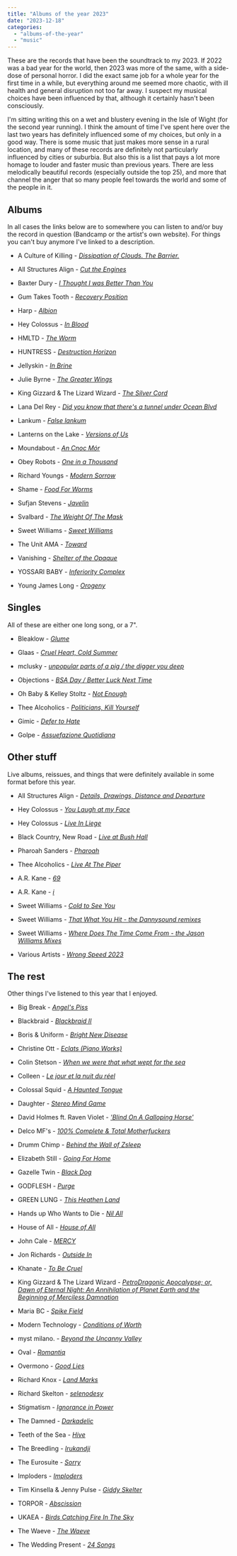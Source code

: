 ```yaml
---
title: "Albums of the year 2023"
date: "2023-12-18"
categories: 
  - "albums-of-the-year"
  - "music"
---
```


These are the records that have been the soundtrack to my 2023. If 2022 was a bad year for the world, then 2023 was more of the same, with a side-dose of personal horror. I did the exact same job for a whole year for the first time in a while, but everything around me seemed more chaotic, with ill health and general disruption not too far away. I suspect my musical choices have been influenced by that, although it certainly hasn't been consciously.

I'm sitting writing this on a wet and blustery evening in the Isle of Wight (for the second year running). I think the amount of time I've spent here over the last two years has definitely influenced some of my choices, but only in a good way. There is some music that just makes more sense in a rural location, and many of these records are definitely not particularly influenced by cities or suburbia. But also this is a list that pays a lot more homage to louder and faster music than previous years. There are less melodically beautiful records (especially outside the top 25), and more that channel the anger that so many people feel towards the world and some of the people in it.

## Albums

In all cases the links below are to somewhere you can listen to and/or buy the record in question (Bandcamp or the artist's own website). For things you can't buy anymore I've linked to a description.

- A Culture of Killing - [_Dissipation of Clouds. The Barrier._](https://acultureofkilling.bandcamp.com/album/dissipation-of-clouds-the-barrier)

- All Structures Align - [_Cut the Engines_](https://allstructuresalign.bandcamp.com/album/cut-the-engines)

- Baxter Dury - [_I Thought I was Better Than You_](https://baxterdury.bandcamp.com/album/i-thought-i-was-better-than-you)

- Gum Takes Tooth - [_Recovery Position_](https://gumtakestooth.bandcamp.com/album/recovery-position)

- Harp - [_Albion_](https://harpband.bandcamp.com/album/albion)

- Hey Colossus - [_In Blood_](https://heycolossus.bandcamp.com/album/in-blood)

- HMLTD - [_The Worm_](https://hmltd.bandcamp.com/album/the-worm)

- HUNTRESS - [_Destruction Horizon_](https://brawlrecords.bandcamp.com/album/destruction-horizon-2)

- Jellyskin - [_In Brine_](https://jellyskin.bandcamp.com/album/in-brine)

- Julie Byrne - [_The Greater Wings_](https://juliembyrne.bandcamp.com/album/the-greater-wings)

- King Gizzard & The Lizard Wizard - [_The Silver Cord_](https://kinggizzard.bandcamp.com/album/the-silver-cord)

- Lana Del Rey - [_Did you know that there's a tunnel under Ocean Blvd_](https://www.theguardian.com/music/2023/dec/15/the-50-best-albums-of-2023-no-6-lana-del-rey-did-you-know-that-theres-a-tunnel-under-ocean-blvd)

- Lankum - [_False lankum_](https://lankum.bandcamp.com/album/false-lankum)

- Lanterns on the Lake - [_Versions of Us_](https://lanternsonthelake.bandcamp.com/album/versions-of-us)

- Moundabout - [_An Cnoc Mór_](https://moundabout.bandcamp.com/album/an-cnoc-m-r)

- Obey Robots - [_One in a Thousand_](https://penfriendrocks.bandcamp.com/album/one-in-a-thousand-2)

- Richard Youngs - [_Modern Sorrow_](https://blacktruffle.bandcamp.com/album/modern-sorrow)

- Shame - [_Food For Worms_](https://shamebanduk.bandcamp.com/album/food-for-worms)

- Sufjan Stevens - [_Javelin_](https://sufjanstevens.bandcamp.com/album/javelin)

- Svalbard - [_The Weight Of The Mask_](https://svalbard.bandcamp.com/album/the-weight-of-the-mask)

- Sweet Williams - [_Sweet Williams_](https://sweetwilliams.bandcamp.com/album/sweet-williams-2)

- The Unit AMA - [_Toward_](https://theunitama.bandcamp.com/album/toward)

- Vanishing - [_Shelter of the Opaque_](https://thequietus.com/articles/33357-vanishing-interview)

- YOSSARI BABY - [_Inferiority Complex_](https://yossaribaby.bandcamp.com/album/inferiority-complex)

- Young James Long - [_Orogeny_](https://youngjameslongband.bandcamp.com/album/orogeny-2)

## Singles

All of these are either one long song, or a 7".

- Bleaklow - [_Glume_](https://bleaklownoise.bandcamp.com/album/glume)

- Glaas - [_Cruel Heart, Cold Summer_](https://staticshockrecords.bandcamp.com/album/cruel-heart-cold-summer)

- mclusky - [_unpopular parts of a pig / the digger you deep_](https://mcluskymclusky.bandcamp.com/album/unpopular-parts-of-a-pig-the-digger-you-deep)

- Objections - [_BSA Day / Better Luck Next Time_](https://objections.bandcamp.com/album/bsa-day-better-luck-next-time)

- Oh Baby & Kelley Stoltz - [_Not Enough_](https://state51.greedbag.com/buy/singularity-11-not-enough/)

- Thee Alcoholics - [_Politicians, Kill Yourself_](https://thee-alcoholics.bandcamp.com/album/politicians-kill-yourself)

- Gimic - [_Defer to Hate_](https://gimic.bandcamp.com/album/defer-to-hate)

- Golpe - [_Assuefazione Quotidiana_](https://staticshockrecords.bandcamp.com/album/assuefazione-quotidiana)

## Other stuff

Live albums, reissues, and things that were definitely available in some format before this year.

- All Structures Align - [_Details, Drawings, Distance and Departure_](https://allstructuresalign.bandcamp.com/album/details-drawings-distance-and-departure)

- Hey Colossus - [_You Laugh at my Face_](https://heycolossus.bandcamp.com/album/you-laugh-at-my-face)

- Hey Colossus - [_Live In Liege_](https://heycolossus.bandcamp.com/album/live-in-liege-2)

- Black Country, New Road - [_Live at Bush Hall_](https://blackcountrynewroad.bandcamp.com/album/live-at-bush-hall)

- Pharoah Sanders - [_Pharoah_](https://pharoahsanders.bandcamp.com/album/pharoah)

- Thee Alcoholics - [_Live At The Piper_](https://thee-alcoholics.bandcamp.com/album/live-at-the-piper)

- A.R. Kane - [_69_](https://arkaneband.bandcamp.com/album/69)

- A.R. Kane - [_i_](https://arkaneband.bandcamp.com/album/i)

- Sweet Williams - [_Cold to See You_](https://www.last.fm/music/Sweet+Williams/Cold+to+See+You)

- Sweet Williams - [_That What You Hit - the Dannysound remixes_](https://sweetwilliams.bandcamp.com/album/that-what-you-hit-the-dannysound-remixes)

- Sweet Williams - [_Where Does The Time Come From - the Jason Williams Mixes_](https://sweetwilliams.bandcamp.com/album/where-does-the-time-come-from-the-jason-williams-mixes)

- Various Artists - [_Wrong Speed 2023_](https://wrongspeedrecords.bandcamp.com/album/wrong-speed-2023)

## The rest

Other things I've listened to this year that I enjoyed.

- Big Break - [_Angel's Piss_](https://big-break.bandcamp.com/album/angels-piss)

- Blackbraid - [_Blackbraid II_](https://blackbraid.bandcamp.com/album/blackbraid-ii)

- Boris & Uniform - [_Bright New Disease_](https://boris.bandcamp.com/album/bright-new-disease)

- Christine Ott - [_Eclats (Piano Works)_](https://christineott.bandcamp.com/album/eclats-piano-works)

- Colin Stetson - [_When we were that what wept for the sea_](https://colinstetson.bandcamp.com/album/when-we-were-that-what-wept-for-the-sea)

- Colleen - [_Le jour et la nuit du r​é​el_](https://colleencolleen.bandcamp.com/album/le-jour-et-la-nuit-du-r-el)

- Colossal Squid - [_A Haunted Tongue_](https://adambettscolossalsquid.bandcamp.com/album/a-haunted-tongue)

- Daughter - [_Stereo Mind Game_](https://pitchfork.com/reviews/albums/daughter-stereo-mind-game/)

- David Holmes ft. Raven Violet - [_'Blind On A Galloping Horse'_](https://david-holmes.bandcamp.com/album/david-holmes-ft-raven-violet-blind-on-a-galloping-horse)

- Delco MF's - [_100% Complete & Total Motherfuckers_](https://staticshockrecords.bandcamp.com/album/100-complete-total-motherfuckers)

- Drumm Chimp - [_Behind the Wall of Zsleep_](https://drummchimp.bandcamp.com/album/behind-the-wall-of-zzleep)

- Elizabeth Still - [_Going For Home_](https://estill.bandcamp.com/album/going-for-home)

- Gazelle Twin - [_Black Dog_](https://gazelletwin.bandcamp.com/album/black-dog)

- GODFLESH - [_Purge_](https://godflesh1.bandcamp.com/album/purge)

- GREEN LUNG - [_This Heathen Land_](https://greenlung.bandcamp.com/album/this-heathen-land)

- Hands up Who Wants to Die - [_Nil All_](https://handsupwhowantstodie.bandcamp.com/album/nil-all)

- House of All - [_House of All_](https://houseofall.bandcamp.com/album/house-of-all)

- John Cale - [_MERCY_](https://pitchfork.com/reviews/albums/john-cale-mercy/)

- Jon Richards - [_Outside In_](https://jon-richards.bandcamp.com/album/outside-in)

- Khanate - [_To Be Cruel_](https://khanate.bandcamp.com/album/to-be-cruel)

- King Gizzard & The Lizard Wizard - [_PetroDragonic Apocalypse; or, Dawn of Eternal Night: An Annihilation of Planet Earth and the Beginning of Merciless Damnation_](https://kinggizzard.bandcamp.com/album/petrodragonic-apocalypse-or-dawn-of-eternal-night-an-annihilation-of-planet-earth-and-the-beginning-of-merciless-damnation)

- Maria BC - [_Spike Field_](https://mariabc.bandcamp.com/album/spike-field)

- Modern Technology - [_Conditions of Worth_](https://modern-technology.bandcamp.com/album/conditions-of-worth)

- myst milano. - [_Beyond the Uncanny Valley_](https://mystmilano.bandcamp.com/album/beyond-the-uncanny-valley)

- Oval - [_Romantiq_](https://oval.bandcamp.com/album/romantiq)

- Overmono - [_Good Lies_](https://overmono.bandcamp.com/album/good-lies)

- Richard Knox - [_Land Marks_](https://slowsecret.bandcamp.com/album/land-marks)

- Richard Skelton - [_selenodesy_](https://phantomlimblabel.bandcamp.com/album/selenodesy)

- Stigmatism - [_Ignorance in Power_](https://staticshockrecords.bandcamp.com/album/ignorance-in-power)

- The Damned - [_Darkadelic_](https://www.loudersound.com/reviews/the-damned-darkadelic-album-review)

- Teeth of the Sea - [_Hive_](https://teethofthesea.bandcamp.com/album/hive)

- The Breedling - [_Irukandji_](https://thebreedling.bandcamp.com/album/irukandji)

- The Eurosuite - [_Sorry_](https://humanworth.bandcamp.com/album/sorry)

- Imploders - [_Imploders_](https://staticshockrecords.bandcamp.com/album/imploders)

- Tim Kinsella & Jenny Pulse - [_Giddy Skelter_](https://kinsella-pulse.bandcamp.com/album/giddy-skelter)

- TORPOR - [_Abscission_](https://humanworth.bandcamp.com/album/abscission)

- UKAEA - [_Birds Catching Fire In The Sky_](https://ukaea.bandcamp.com/album/birds-catching-fire-in-the-sky-2)

- The Waeve - [_The Waeve_](https://thewaeve.bandcamp.com/album/the-waeve)

- The Wedding Present - [_24 Songs_](https://hhbtm.bandcamp.com/album/24-songs)

